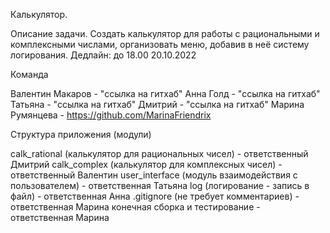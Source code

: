 Калькулятор.

Описание задачи.
Создать калькулятор для работы с рациональными и комплексными числами, организовать меню, добавив в неё систему логирования.
Дедлайн: до 18.00 20.10.2022

Команда

Валентин Макаров  - "ссылка на гитхаб"
Анна Голд - "ссылка на гитхаб"
Татьяна - "ссылка на гитхаб"
Дмитрий - "ссылка на гитхаб"
Марина Румянцева - https://github.com/MarinaFriendrix


Структура приложения (модули)

calk_rational (калькулятор для рациональных чисел) - ответственный Дмитрий
calk_complex (калькулятор для комплексных чисел) - ответственный Валентин
user_interface (модуль взаимодействия с пользователем) - ответственная Татьяна
log (логирование - запись в файл) - ответственная Анна
.gitignore (не требует комментариев) - ответственная Марина
конечная сборка и тестирование - ответственная Марина
